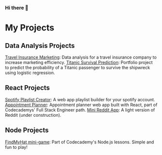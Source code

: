 ### Hi there 👋

<!--
**edgarflauzino/edgarflauzino** is a ✨ _special_ ✨ repository because its `README.md` (this file) appears on your GitHub profile.

Here are some ideas to get you started:

- 🔭 I’m currently working on ...
- 🌱 I’m currently learning ...
- 👯 I’m looking to collaborate on ...
- 🤔 I’m looking for help with ...
- 💬 Ask me about ...
- 📫 How to reach me: ...
- 😄 Pronouns: ...
- ⚡ Fun fact: ...
-->

# My Projects

## Data Analysis Projects
[Travel Insurance Marketing](https://github.com/edgarflauzino/travel_insurance_analysis): Data analysis for a travel insurance company to increase marketing efficiency.
[Titanic Survival Prediction](URL): Portfolio project to predict the probability of a Titanic passenger to survive the shipwreck using logistic regression.

## React Projects
[Spotify Playlist Creator](https://github.com/edgarflauzino/spotify-playlist-creator): A web app playlist builder for your spotify account.
[Appointment Planner](https://github.com/edgarflauzino/appointment-planner): Appointment planner web app built with React, part of Codecademys' Full Stack Engineer path.
[Mini Reddit App](https://github.com/edgarflauzino/reddit-app): A light version of Reddit (under construction).

## Node Projects
[FindMyHat mini-game](https://github.com/edgarflauzino/find-my-hat-game): Part of Codecademy's Node.js lessons. Simple and fun to play!
